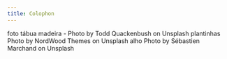```yaml
---
title: Colophon
---
```


foto tábua madeira - Photo by Todd Quackenbush on Unsplash
plantinhas Photo by NordWood Themes on Unsplash
alho Photo by Sébastien Marchand on Unsplash